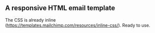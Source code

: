 ## A responsive HTML email template

The CSS is already inline (https://templates.mailchimp.com/resources/inline-css/). Ready to use.
